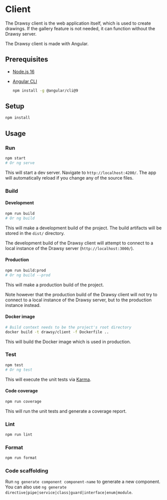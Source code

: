 # Client

The Drawsy client is the web application itself, which is used to create drawings. If the gallery feature is not needed, it can function without the Drawsy server.

The Drawsy client is made with Angular.

## Prerequisites

<!-- prettier-ignore -->
- [Node.js 16](https://nodejs.org/en)
- [Angular CLI](https://v9.angular.io/cli)

    ```sh
    npm install -g @angular/cli@9
    ```

## Setup

```sh
npm install
```

## Usage

### Run

```sh
npm start
# Or ng serve
```

This will start a dev server. Navigate to `http://localhost:4200/`. The app will automatically reload if you change any of the source files.

### Build

#### Development

```sh
npm run build
# Or ng build
```

This will make a development build of the project. The build artifacts will be stored in the `dist/` directory.

The development build of the Drawsy client will attempt to connect to a local instance of the Drawsy server (`http://localhost:3000/`).

#### Production

```sh
npm run build:prod
# Or ng build --prod
```

This will make a production build of the project.

Note however that the production build of the Drawsy client will not try to connect to a local instance of the Drawsy server, but to the production instance instead.

#### Docker image

```sh
# Build context needs to be the project's root directory
docker build -t drawsy/client -f Dockerfile ..
```

This will build the Docker image which is used in production.

### Test

```sh
npm test
# Or ng test
```

This will execute the unit tests via [Karma](https://karma-runner.github.io).

#### Code coverage

```sh
npm run coverage
```

This will run the unit tests and generate a coverage report.

### Lint

```sh
npm run lint
```

### Format

```sh
npm run format
```

### Code scaffolding

Run `ng generate component component-name` to generate a new component. You can also use `ng generate directive|pipe|service|class|guard|interface|enum|module`.
